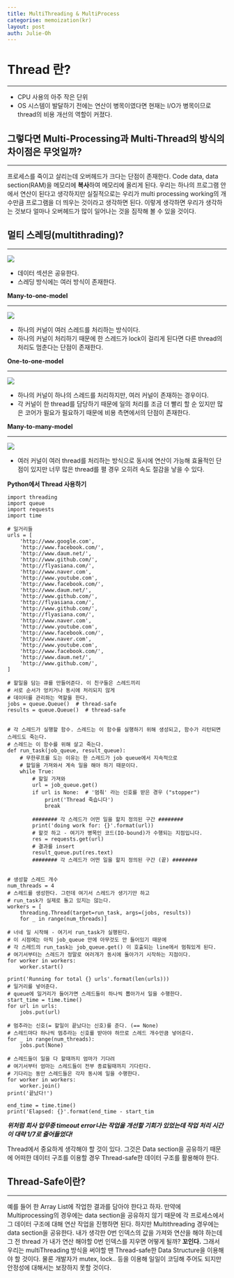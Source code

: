 ```yaml
---
title: MultiThreading & MultiProcess
categorise: memoization(kr)
layout: post
auth: Julie-Oh
---
```


# Thread 란?

----------
- CPU 사용의 아주 작은 단위
- OS 시스템이 발달하기 전에는 연산이 병목이였다면 현재는 I/O가 병목이므로 thread의 비용 개선의 역할이 커졌다.



## 그렇다면 Multi-Processing과 Multi-Thread의 방식의 차이점은 무엇일까?
----------

프로세스를 죽이고 살리는데 오버헤드가 크다는 단점이 존재한다.
Code data, data section(RAM)을 메모리에 **복사**하여 메모리에 올리게 된다.
우리는 하나의 프로그램 안에서 연산이 된다고 생각하지만 실질적으로는 우리가 multi processing working의 개수만큼 프로그램을 더 띄우는 것이라고 생각하면 된다. 
이렇게 생각하면 우리가 생각하는 것보다 얼마나 오버헤드가 많이 일어나는 것을 짐작해 볼 수 있을 것이다.




## 멀티 스레딩(multithrading)?
----------
![](https://blacklaceandbinary.files.wordpress.com/2018/11/multithreading.png?w=490&h=287)

- 데이터 섹션은 공유한다.
- 스레딩 방식에는 여러 방식이 존재한다.



**Many-to-one-model**

----------
![](https://www.cs.uic.edu/~jbell/CourseNotes/OperatingSystems/images/Chapter4/4_05_ManyToOne.jpg)

- 하나의 커널이 여러 스레드를 처리하는 방식이다.
- 하나의 커널이 처리하기 때문에 한 스레드가 lock이 걸리게 된다면 다른 thread의 처리도 멈춘다는 단점이 존재한다.

**One-to-one-model**

----------
![](https://www.cs.uic.edu/~jbell/CourseNotes/OperatingSystems/images/Chapter4/4_06_OneToOne.jpg)

- 하나의 커널이 하나의 스레드를 처리하지만, 여러 커널이 존재하는 경우이다.
- 각 커널이 한 thread를 담당하기 때문에 일의 처리를 조금 더 빨리 할 순 있지만 많은 코어가 필요가 필요하기 때문에 비용 측면에서의 단점이 존재한다.


**Many-to-many-model**

----------
![](https://t1.daumcdn.net/cfile/tistory/17018A0B49E993092B)

- 여러 커널이 여러 thread를 처리하는 방식으로 동시에 연산이 가능해 효율적인 단점이 있지만 너무 많은 thread를 펼 경우 오히려 속도 절감을 낳을 수 있다.




**Python에서 Thread 사용하기**


    import threading
    import queue
    import requests
    import time
    
    # 일거리들
    urls = [
        'http://www.google.com',
        'http://www.facebook.com/',
        'http://www.daum.net/',
        'http://www.github.com/',
        'http://flyasiana.com/',
        'http://www.naver.com',
        'http://www.youtube.com',
        'http://www.facebook.com/',
        'http://www.daum.net/',
        'http://www.github.com/',
        'http://flyasiana.com/',
        'http://www.github.com/',
        'http://flyasiana.com/',
        'http://www.naver.com',
        'http://www.youtube.com',
        'http://www.facebook.com/',
        'http://www.naver.com',
        'http://www.youtube.com',
        'http://www.facebook.com/',
        'http://www.daum.net/',
        'http://www.github.com/',
    ]
    
    # 할일을 담는 큐를 만들어준다. 이 친구들은 스레드끼리
    # 서로 순서가 엉키거나 동시에 처리되지 않게
    # 데이터를 관리하는 역할을 한다.
    jobs = queue.Queue()  # thread-safe
    results = queue.Queue()  # thread-safe
    
    
    # 각 스레드가 실행할 함수. 스레드는 이 함수를 실행하기 위해 생성되고, 함수가 리턴되면 스레드도 죽는다.
    # 스레드는 이 함수를 위해 살고 죽는다.
    def run_task(job_queue, result_queue):
        # 무한루프를 도는 이유는 한 스레드가 job queue에서 지속적으로
        # 할일을 가져와서 계속 일을 해야 하기 때문이다.
        while True:
            # 할일 가져와
            url = job_queue.get()
            if url is None:  # '멈춰' 라는 신호를 받은 경우 ("stopper")
                print('Thread 죽습니다')
                break
    
            ######## 각 스레드가 어떤 일을 할지 정의된 구간 ########
            print('doing work for: {}'.format(url))
            # 할것 하고 - 여기가 병목인 코드(IO-bound)가 수행되는 지점입니다.
            res = requests.get(url)
            # 결과를 insert
            result_queue.put(res.text)
            ######## 각 스레드가 어떤 일을 할지 정의된 구간 (끝) ########
    
    
    # 생성할 스레드 개수
    num_threads = 4
    # 스레드를 생성한다. 그런데 여기서 스레드가 생기기만 하고
    # run_task가 실제로 돌고 있지는 않는다.
    workers = [
        threading.Thread(target=run_task, args=(jobs, results))
        for _ in range(num_threads)]
    
    # 너네 일 시작해 - 여기서 run_task가 실행된다.
    # 이 시점에는 아직 job_queue 안에 아무것도 안 들어있기 때문에
    # 각 스레드의 run_task는 job_queue.get() 이 호출되는 line에서 멈춰있게 된다.
    # 여기서부터는 스레드가 정말로 여러개가 동시에 돌아가기 시작하는 지점이다.
    for worker in workers:
        worker.start()
    
    print('Running for total {} urls'.format(len(urls)))
    # 일거리를 넣어준다.
    # queue에 일거리가 들어가면 스레드들이 하나씩 뽑아가서 일을 수행한다.
    start_time = time.time()
    for url in urls:
        jobs.put(url)
    
    # 멈추라는 신호(= 할일이 끝났다는 신호)를 준다. (== None)
    # 스레드마다 하나씩 멈추라는 신호를 받아야 하므로 스레드 개수만큼 넣어준다.
    for _ in range(num_threads):
        jobs.put(None)
    
    # 스레드들이 일을 다 할때까지 엄마가 기다려
    # 여기서부터 엄마는 스레드들이 전부 종료될때까지 기다린다.
    # 기다리는 동안 스레드들은 각자 동시에 일을 수행한다.
    for worker in workers:
        worker.join()
    print('끝났다!')
    
    end_time = time.time()
    print('Elapsed: {}'.format(end_time - start_tim

***위처럼 회사 업무중 timeout error나는 작업을 개선할 기회가 있었는데 작업 처리 시간이 대략 1/7로 줄어들었다!***



Thread에서 중요하게 생각해야 할 것이 있다.
그것은 Data section을 공유하기 때문에 어떠한 데이터 구조를 이용할 경우 Thread-safe한 데이터 구조를 활용해야 한다.



## Thread-Safe이란?
----------

예를 들어 한 Array List에 작업한 결과를 담아야 한다고 하자.
만약에 Multiprocessing의 경우에는 data section을 공유하지 않기 때문에 각 프로세스에서 그 데이터 구조에 대해 연산 작업을 진행하면 된다.
하지만 Multithreading 경우에는 data section을 공유한다.
내가 생각한 0번 인덱스의 값을 가져와 연산을 해야 하는데 그 전 thread 가 내가 연산 해야할 0번 인덱스를 지우면 어떻게 될까? **꼬인다.**
그래서 우리는 multiThreading 방식을 써야할 땐 Thread-safe한 Data Structure을 이용해야 할 것이다.
물론 개발자가 mutex, lock.. 등을 이용해 일일이 코딩해 주어도 되지만 안정성에 대해서는 보장하지 못할 것이다.